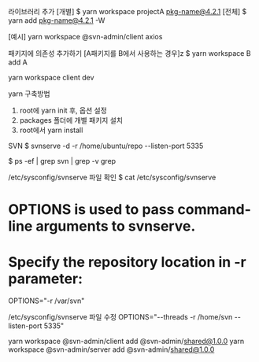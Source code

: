라이브러리 추가
[개별]
$ yarn workspace projectA pkg-name@4.2.1
[전체]
$ yarn add pkg-name@4.2.1 -W

[예시]
yarn workspace @svn-admin/client axios

패키지에 의존성 추가하기
[A패키지를 B에서 사용하는 경우]z
$ yarn workspace B add A

yarn workspace client dev


yarn 구축방법
1. root에 yarn init 후, 옵션 설정
2. packages 폴더에 개별 패키지 설치
3. root에서 yarn install


SVN
$ svnserve -d -r /home/ubuntu/repo --listen-port 5335

$ ps -ef | grep svn | grep -v grep

/etc/sysconfig/svnserve 파일 확인
$ cat /etc/sysconfig/svnserve
# OPTIONS is used to pass command-line arguments to svnserve.
# 
# Specify the repository location in -r parameter:
OPTIONS="-r /var/svn"


/etc/sysconfig/svnserve 파일 수정 
OPTIONS="--threads -r /home/svn --listen-port 5335"


yarn workspace @svn-admin/client add @svn-admin/shared@1.0.0
yarn workspace @svn-admin/server add @svn-admin/shared@1.0.0